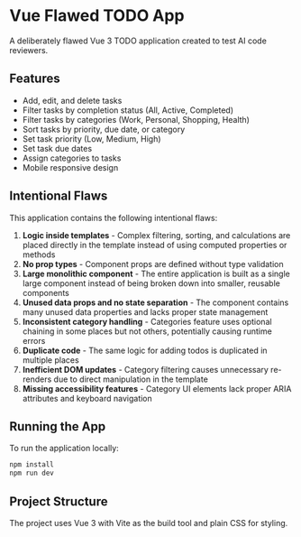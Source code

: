 # Vue Flawed TODO App

A deliberately flawed Vue 3 TODO application created to test AI code reviewers.

## Features

- Add, edit, and delete tasks
- Filter tasks by completion status (All, Active, Completed)
- Filter tasks by categories (Work, Personal, Shopping, Health)
- Sort tasks by priority, due date, or category
- Set task priority (Low, Medium, High)
- Set task due dates
- Assign categories to tasks
- Mobile responsive design

## Intentional Flaws

This application contains the following intentional flaws:

1. **Logic inside templates** - Complex filtering, sorting, and calculations are placed directly in the template instead of using computed properties or methods
2. **No prop types** - Component props are defined without type validation
3. **Large monolithic component** - The entire application is built as a single large component instead of being broken down into smaller, reusable components
4. **Unused data props and no state separation** - The component contains many unused data properties and lacks proper state management
5. **Inconsistent category handling** - Categories feature uses optional chaining in some places but not others, potentially causing runtime errors
6. **Duplicate code** - The same logic for adding todos is duplicated in multiple places
7. **Inefficient DOM updates** - Category filtering causes unnecessary re-renders due to direct manipulation in the template
8. **Missing accessibility features** - Category UI elements lack proper ARIA attributes and keyboard navigation

## Running the App

To run the application locally:

```bash
npm install
npm run dev
```

## Project Structure

The project uses Vue 3 with Vite as the build tool and plain CSS for styling.
